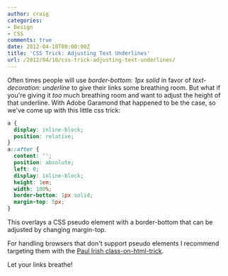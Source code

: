 ```yaml
---
author: craig
categories:
- Design
- CSS
comments: true
date: 2012-04-10T00:00:00Z
title: 'CSS Trick: Adjusting Text Underlines'
url: /2012/04/10/css-trick-adjusting-text-underlines/
---
```


Often times people will use _border-bottom: 1px solid_ in favor of _text-decoration: underline_ to give their links some breathing room. But what if you're giving it _too_ much breathing room and want to adjust the height of that underline. With Adobe Garamond that happened to be the case, so we've come up with this little css trick:

``` css
a {
  display: inline-block;
  position: relative;
}
a::after {
  content: '';
  position: absolute;
  left: 0;
  display: inline-block;
  height: 1em;
  width: 100%;
  border-bottom: 1px solid;
  margin-top: 5px;
}
```

This overlays a CSS pseudo element with a border-bottom that can be adjusted by changing margin-top.

For handling browsers that don't support pseudo elements I recommend targeting them with the [Paul Irish class-on-html-trick](http://paulirish.com/2008/conditional-stylesheets-vs-css-hacks-answer-neither/).

Let your links breathe!
